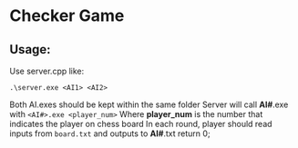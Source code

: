 # Checker Game

## Usage:
Use server.cpp like:
```
.\server.exe <AI1> <AI2>
```
Both AI.exes should be kept within the same folder
Server will call **AI#**.exe with `<AI#>.exe <player_num>`
Where **player_num** is the number that indicates the player on chess board
In each round, player should read inputs from `board.txt` and outputs to **AI#**.txt
return 0;